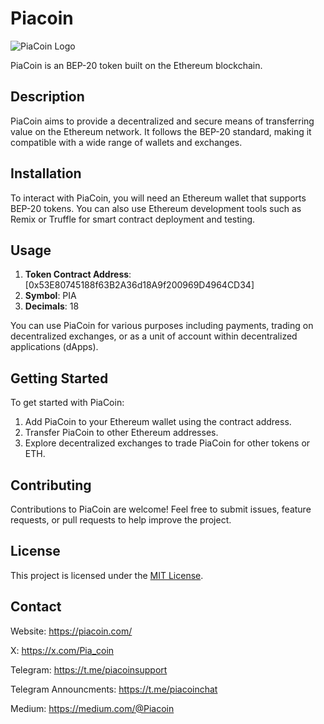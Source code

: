 # Piacoin

![PiaCoin Logo](https://piacoin.com/wp-content/uploads/2024/05/piacoin-white.png)

PiaCoin is an BEP-20 token built on the Ethereum blockchain.

## Description

PiaCoin aims to provide a decentralized and secure means of transferring value on the Ethereum network. It follows the BEP-20 standard, making it compatible with a wide range of wallets and exchanges.

## Installation

To interact with PiaCoin, you will need an Ethereum wallet that supports BEP-20 tokens. You can also use Ethereum development tools such as Remix or Truffle for smart contract deployment and testing.

## Usage

1. **Token Contract Address**: [0x53E80745188f63B2A36d18A9f200969D4964CD34]
2. **Symbol**: PIA
3. **Decimals**: 18

You can use PiaCoin for various purposes including payments, trading on decentralized exchanges, or as a unit of account within decentralized applications (dApps).

## Getting Started

To get started with PiaCoin:

1. Add PiaCoin to your Ethereum wallet using the contract address.
2. Transfer PiaCoin to other Ethereum addresses.
3. Explore decentralized exchanges to trade PiaCoin for other tokens or ETH.

## Contributing

Contributions to PiaCoin are welcome! Feel free to submit issues, feature requests, or pull requests to help improve the project.

## License

This project is licensed under the [MIT License](LICENSE).

## Contact
Website: https://piacoin.com/

X: https://x.com/Pia_coin

Telegram: https://t.me/piacoinsupport

Telegram Announcments: https://t.me/piacoinchat

Medium: https://medium.com/@Piacoin
